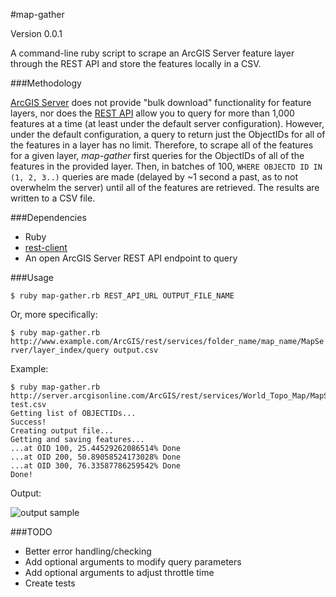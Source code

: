 #map-gather

Version 0.0.1

A command-line ruby script to scrape an ArcGIS Server feature layer through 
the REST API and store the features locally in a CSV.

###Methodology

[ArcGIS Server](http://www.esri.com/software/arcgis/arcgisserver) does not 
provide "bulk download" functionality for feature layers, nor does the 
[REST API](http://help.arcgis.com/en/arcgisserver/10.0/apis/rest/) allow you to 
query for more than 1,000 features at a time (at least under the default
server configuration). However, under the default configuration, a query
to return just the ObjectIDs for all of the features in a layer has no limit. 
Therefore, to scrape all of the features for a given layer, *map-gather* first
queries for the ObjectIDs of all of the features in the provided layer. 
Then, in batches of 100, `WHERE OBJECTD ID IN (1, 2, 3..)` queries are
made (delayed by ~1 second a past, as to not overwhelm the server) until 
all of the features are retrieved. The results are written to a CSV file.

###Dependencies

- Ruby
- [rest-client](https://github.com/archiloque/rest-client)
- An open ArcGIS Server REST API endpoint to query

###Usage

`$ ruby map-gather.rb REST_API_URL OUTPUT_FILE_NAME`

Or, more specifically:

`$ ruby map-gather.rb http://www.example.com/ArcGIS/rest/services/folder_name/map_name/MapServer/layer_index/query output.csv`

Example:

    $ ruby map-gather.rb http://server.arcgisonline.com/ArcGIS/rest/services/World_Topo_Map/MapServer/6/query test.csv
    Getting list of OBJECTIDs...
    Success!
    Creating output file...
    Getting and saving features...
    ...at OID 100, 25.44529262086514% Done
    ...at OID 200, 50.89058524173028% Done
    ...at OID 300, 76.33587786259542% Done
    Done!

Output:

![output sample](http://raw.github.com/caseypt/map-gather/results.png "Output Sample")

###TODO

- Better error handling/checking
- Add optional arguments to modify query parameters
- Add optional arguments to adjust throttle time
- Create tests